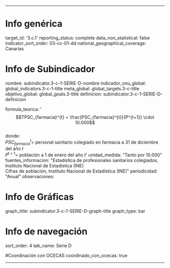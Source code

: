 ---

# Info genérica
target_id: '3.c.1'
reporting_status: complete
data_non_statistical: false
indicator_sort_order: 03-cc-01-dd
national_geographical_coverage: Canarias

# Info de Subindicador
nombre: subindicator.3-c-1-SERIE-D-nombre
indicador_onu_global: global_indicators.3-c-1-title
meta_global: global_targets.3-c-title
objetivo_global: global_goals.3-title
definicion: subindicator.3-c-1-SERIE-D-definicion

formula_teorica: '$$TPSC_{farmacia}^{t} = \frac{PSC_{farmacia}^{t}}{P^{t+1}} \cdot 10.000$$ <br>
donde: <br>
$PSC_{farmacia}^{t} =$ personal sanitario colegiado en farmacia a 31 de diciembre del año $t$ <br>
$P^{t+1} =$ población a 1 de enero del año $t$'
unidad_medida: "Tanto por 10.000"
fuentes_informacion: "Estadística de profesionales sanitarios colegiados, Instituto Nacional de Estadística (INE)<br>
Cifras de población, Instituto Nacional de Estadística (INE)"
periodicidad: "Anual"
observaciones:

# Info de Gráficas
graph_title: subindicator.3-c-1-SERIE-D-graph-title
graph_type: bar

# Info de navegación
sort_order: 4
tab_name: Serie D

#Coordinación con OCECAS
coordinado_con_ocecas: true

---